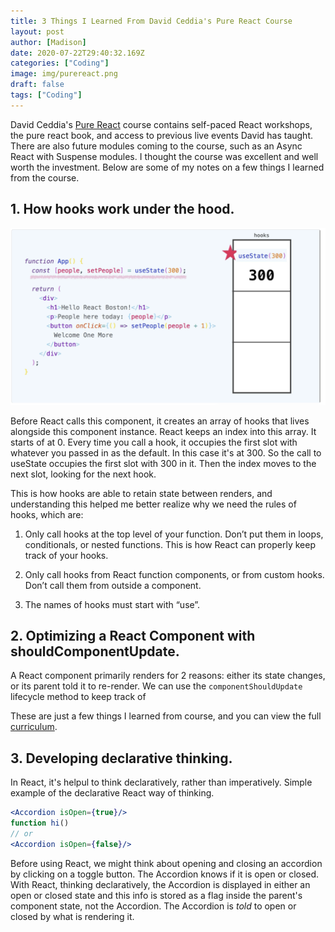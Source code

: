```yaml
---
title: 3 Things I Learned From David Ceddia's Pure React Course
layout: post
author: [Madison]
date: 2020-07-22T29:40:32.169Z
categories: ["Coding"]
image: img/purereact.png
draft: false
tags: ["Coding"]
---
```


David Ceddia's [Pure React](https://purereact.com/)  course contains self-paced React workshops, the pure react book, and access to previous live events David has taught. There are also future modules coming to the course, such as an Async React with Suspense modules. I thought the course was excellent and well worth the investment. Below are some of my notes on a few things I learned from the course.

## 1. How hooks work under the hood.

![image info](./img/purereactexample.png)

Before React calls this component, it creates an array of hooks that lives alongside this component instance. React keeps an index into this array. It starts of at 0. Every time you call a hook, it occupies the first slot with whatever you passed in as the default. In this case it's at 300. So the call to useState occupies the first slot with 300 in it. Then the index moves to the next slot, looking for the next hook.

This is how hooks are able to retain state between renders, and understanding this helped me better realize why we need the rules of hooks, which are:

1. Only call hooks at the top level of your function. Don’t put them in loops, conditionals, or nested functions. This is how React can properly keep track of your hooks.

2. Only call hooks from React function components, or from custom hooks. Don’t call them from outside a component.

3. The names of hooks must start with “use”. 

## 2. Optimizing a React Component with shouldComponentUpdate.

A React component primarily renders for 2 reasons: either its state changes, or its parent told it to re-render. We can use the `componentShouldUpdate` lifecycle method to keep track of 

These are just a few things I learned from course, and you can view the full [curriculum](https://purereact.com/).

## 3. Developing declarative thinking.

In React, it's helpul to think declaratively, rather than imperatively. Simple example of the declarative React way of thinking. 

```jsx
<Accordion isOpen={true}/> 
function hi()
// or
<Accordion isOpen={false}/>
```

Before using React, we might think about opening and closing an accordion by clicking on a toggle button. The Accordion knows if it is open or closed. With React, thinking declaratively, the Accordion is displayed in either an open or closed state and this info is stored as a flag inside the parent's component state, not the Accordion. The Accordion is *told* to open or closed by what is rendering it.
